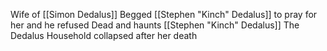Wife of [[Simon Dedalus]]
Begged [[Stephen "Kinch" Dedalus]] to pray for her and he refused
Dead and haunts [[Stephen "Kinch" Dedalus]]
The Dedalus Household collapsed after her death
